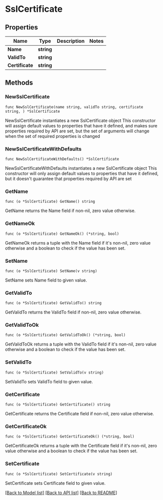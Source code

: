 # SslCertificate

## Properties

Name | Type | Description | Notes
------------ | ------------- | ------------- | -------------
**Name** | **string** |  | 
**ValidTo** | **string** |  | 
**Certificate** | **string** |  | 

## Methods

### NewSslCertificate

`func NewSslCertificate(name string, validTo string, certificate string, ) *SslCertificate`

NewSslCertificate instantiates a new SslCertificate object
This constructor will assign default values to properties that have it defined,
and makes sure properties required by API are set, but the set of arguments
will change when the set of required properties is changed

### NewSslCertificateWithDefaults

`func NewSslCertificateWithDefaults() *SslCertificate`

NewSslCertificateWithDefaults instantiates a new SslCertificate object
This constructor will only assign default values to properties that have it defined,
but it doesn't guarantee that properties required by API are set

### GetName

`func (o *SslCertificate) GetName() string`

GetName returns the Name field if non-nil, zero value otherwise.

### GetNameOk

`func (o *SslCertificate) GetNameOk() (*string, bool)`

GetNameOk returns a tuple with the Name field if it's non-nil, zero value otherwise
and a boolean to check if the value has been set.

### SetName

`func (o *SslCertificate) SetName(v string)`

SetName sets Name field to given value.


### GetValidTo

`func (o *SslCertificate) GetValidTo() string`

GetValidTo returns the ValidTo field if non-nil, zero value otherwise.

### GetValidToOk

`func (o *SslCertificate) GetValidToOk() (*string, bool)`

GetValidToOk returns a tuple with the ValidTo field if it's non-nil, zero value otherwise
and a boolean to check if the value has been set.

### SetValidTo

`func (o *SslCertificate) SetValidTo(v string)`

SetValidTo sets ValidTo field to given value.


### GetCertificate

`func (o *SslCertificate) GetCertificate() string`

GetCertificate returns the Certificate field if non-nil, zero value otherwise.

### GetCertificateOk

`func (o *SslCertificate) GetCertificateOk() (*string, bool)`

GetCertificateOk returns a tuple with the Certificate field if it's non-nil, zero value otherwise
and a boolean to check if the value has been set.

### SetCertificate

`func (o *SslCertificate) SetCertificate(v string)`

SetCertificate sets Certificate field to given value.



[[Back to Model list]](../README.md#documentation-for-models) [[Back to API list]](../README.md#documentation-for-api-endpoints) [[Back to README]](../README.md)


